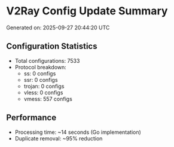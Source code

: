 # V2Ray Config Update Summary
Generated on: 2025-09-27 20:44:20 UTC

## Configuration Statistics
- Total configurations: 7533
- Protocol breakdown:
  - ss: 0 configs
  - ssr: 0 configs
  - trojan: 0 configs
  - vless: 0 configs
  - vmess: 557 configs

## Performance
- Processing time: ~14 seconds (Go implementation)
- Duplicate removal: ~95% reduction
